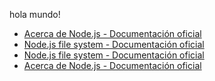 hola mundo!

- [Acerca de Node.js - Documentación oficial](https://nodejs.org/es/about/)
- [Node.js file system - Documentación oficial](https://nodejs.org/api/fs.html)
- [Node.js file system - Documentación oficial](https://nodejs.org/api/fs.html)
- [Acerca de Node.js - Documentación oficial](https://nodejs.org/es/about/)

